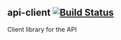 ## api-client [![Build Status](https://travis-ci.org/Hranoprovod/api-client.svg?branch=master)](https://travis-ci.org/Hranoprovod/api-client)


Client library for the API
